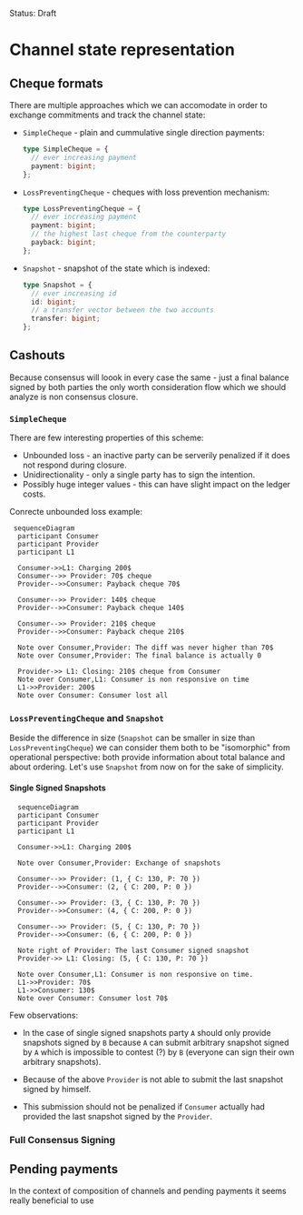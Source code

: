 Status: Draft

# Channel state representation

## Cheque formats

There are multiple approaches which we can accomodate in order to exchange
commitments and track the channel state:

- `SimpleCheque` - plain and cummulative single direction payments:

  ```typescript
  type SimpleCheque = {
    // ever increasing payment
    payment: bigint;
  };
  ```

- `LossPreventingCheque` - cheques with loss prevention mechanism:

  ```typescript
  type LossPreventingCheque = {
    // ever increasing payment
    payment: bigint;
    // the highest last cheque from the counterparty
    payback: bigint;
  };
  ```

- `Snapshot` - snapshot of the state which is indexed:

  ```typescript
  type Snapshot = {
    // ever increasing id
    id: bigint;
    // a transfer vector between the two accounts
    transfer: bigint;
  };
  ```

## Cashouts

Because consensus will loook in every case the same - just a final balance
signed by both parties the only worth consideration flow which we should analyze
is non consensus closure.

### `SimpleCheque`

There are few interesting properties of this scheme:

- Unbounded loss - an inactive party can be serverily penalized if it does not
  respond during closure.
- Unidirectionality - only a single party has to sign the intention.
- Possibly huge integer values - this can have slight impact on the ledger
  costs.

Conrecte unbounded loss example:

```mermaid
 sequenceDiagram
  participant Consumer
  participant Provider
  participant L1

  Consumer->>L1: Charging 200$
  Consumer-->> Provider: 70$ cheque
  Provider-->>Consumer: Payback cheque 70$

  Consumer-->> Provider: 140$ cheque
  Provider-->>Consumer: Payback cheque 140$

  Consumer-->> Provider: 210$ cheque
  Provider-->>Consumer: Payback cheque 210$

  Note over Consumer,Provider: The diff was never higher than 70$
  Note over Consumer,Provider: The final balance is actually 0

  Provider->> L1: Closing: 210$ cheque from Consumer
  Note over Consumer,L1: Consumer is non responsive on time
  L1->>Provider: 200$
  Note over Consumer: Consumer lost all
```

### `LossPreventingCheque` and `Snapshot`

Beside the difference in size (`Snapshot` can be smaller in size than
`LossPreventingCheque`) we can consider them both to be "isomorphic" from
operational perspective: both provide information about total balance and about
ordering. Let's use `Snapshot` from now on for the sake of simplicity.

#### Single Signed Snapshots

```mermaid
  sequenceDiagram
  participant Consumer
  participant Provider
  participant L1

  Consumer->>L1: Charging 200$

  Note over Consumer,Provider: Exchange of snapshots

  Consumer-->> Provider: (1, { C: 130, P: 70 })
  Provider-->>Consumer: (2, { C: 200, P: 0 })

  Consumer-->> Provider: (3, { C: 130, P: 70 })
  Provider-->>Consumer: (4, { C: 200, P: 0 })

  Consumer-->> Provider: (5, { C: 130, P: 70 })
  Provider-->>Consumer: (6, { C: 200, P: 0 })

  Note right of Provider: The last Consumer signed snapshot
  Provider->> L1: Closing: (5, { C: 130, P: 70 })

  Note over Consumer,L1: Consumer is non responsive on time.
  L1->>Provider: 70$
  L1->>Consumer: 130$
  Note over Consumer: Consumer lost 70$
```

Few observations:

- In the case of single signed snapshots party `A` should only provide snapshots
  signed by `B` because `A` can submit arbitrary snapshot signed by `A` which is
  impossible to contest (?) by `B` (everyone can sign their own arbitrary
  snapshots).

- Because of the above `Provider` is not able to submit the last snapshot signed
  by himself.

- This submission should not be penalized if `Consumer` actually had provided
  the last snapshot signed by the `Provider`.

### Full Consensus Signing

## Pending payments

In the context of composition of channels and pending payments it seems really
beneficial to use

